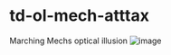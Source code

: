 # td-ol-mech-atttax
Marching Mechs optical illusion
![image](https://github.com/orgilluismacha/td-ol-mech-atttax/assets/68327817/b9f314be-2f95-445c-b740-0ef4b06d6f00)
